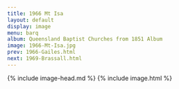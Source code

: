 ```yaml
---
title: 1966 Mt Isa
layout: default
display: image
menu: barq
album: Queensland Baptist Churches from 1851 Album
image: 1966-Mt-Isa.jpg
prev: 1966-Gailes.html
next: 1969-Brassall.html
---
```

{% include image-head.md %}
{% include image.html %}